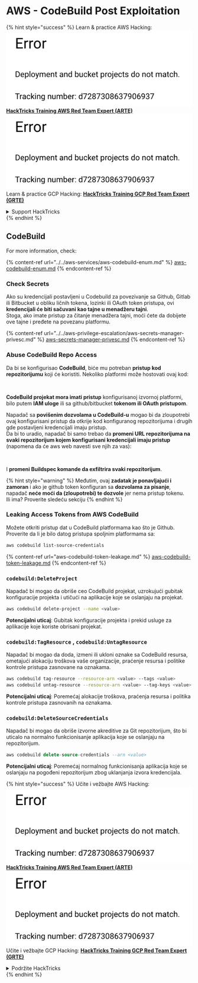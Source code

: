 # AWS - CodeBuild Post Exploitation

{% hint style="success" %}
Learn & practice AWS Hacking:<img src="../../../../.gitbook/assets/image (1) (1).png" alt="" data-size="line">[**HackTricks Training AWS Red Team Expert (ARTE)**](https://training.hacktricks.xyz/courses/arte)<img src="../../../../.gitbook/assets/image (1) (1).png" alt="" data-size="line">\
Learn & practice GCP Hacking: <img src="../../../../.gitbook/assets/image (2).png" alt="" data-size="line">[**HackTricks Training GCP Red Team Expert (GRTE)**<img src="../../../../.gitbook/assets/image (2).png" alt="" data-size="line">](https://training.hacktricks.xyz/courses/grte)

<details>

<summary>Support HackTricks</summary>

* Check the [**subscription plans**](https://github.com/sponsors/carlospolop)!
* **Join the** 💬 [**Discord group**](https://discord.gg/hRep4RUj7f) or the [**telegram group**](https://t.me/peass) or **follow** us on **Twitter** 🐦 [**@hacktricks\_live**](https://twitter.com/hacktricks\_live)**.**
* **Share hacking tricks by submitting PRs to the** [**HackTricks**](https://github.com/carlospolop/hacktricks) and [**HackTricks Cloud**](https://github.com/carlospolop/hacktricks-cloud) github repos.

</details>
{% endhint %}

## CodeBuild

For more information, check:

{% content-ref url="../../aws-services/aws-codebuild-enum.md" %}
[aws-codebuild-enum.md](../../aws-services/aws-codebuild-enum.md)
{% endcontent-ref %}

### Check Secrets

Ako su kredencijali postavljeni u Codebuild za povezivanje sa Github, Gitlab ili Bitbucket u obliku ličnih tokena, lozinki ili OAuth token pristupa, ovi **kredencijali će biti sačuvani kao tajne u menadžeru tajni**.\
Stoga, ako imate pristup za čitanje menadžera tajni, moći ćete da dobijete ove tajne i pređete na povezanu platformu.

{% content-ref url="../../aws-privilege-escalation/aws-secrets-manager-privesc.md" %}
[aws-secrets-manager-privesc.md](../../aws-privilege-escalation/aws-secrets-manager-privesc.md)
{% endcontent-ref %}

### Abuse CodeBuild Repo Access

Da bi se konfigurisao **CodeBuild**, biće mu potreban **pristup kod repozitorijumu** koji će koristiti. Nekoliko platformi može hostovati ovaj kod:

<figure><img src="../../../../.gitbook/assets/image (96).png" alt=""><figcaption></figcaption></figure>

**CodeBuild projekat mora imati pristup** konfigurisanoj izvornoj platformi, bilo putem **IAM uloge** ili sa github/bitbucket **tokenom ili OAuth pristupom**.

Napadač sa **povišenim dozvolama u CodeBuild-u** mogao bi da zloupotrebi ovaj konfigurisani pristup da otkrije kod konfiguranog repozitorijuma i drugih gde postavljeni kredencijali imaju pristup.\
Da bi to uradio, napadač bi samo trebao da **promeni URL repozitorijuma na svaki repozitorijum kojem konfigurisani kredencijali imaju pristup** (napomena da će aws web navesti sve njih za vas):

<figure><img src="../../../../.gitbook/assets/image (107).png" alt=""><figcaption></figcaption></figure>

I **promeni Buildspec komande da exfiltrira svaki repozitorijum**.

{% hint style="warning" %}
Međutim, ovaj **zadatak je ponavljajući i zamoran** i ako je github token konfiguran sa **dozvolama za pisanje**, napadač **neće moći da (zloupotrebi) te dozvole** jer nema pristup tokenu.\
Ili ima? Proverite sledeću sekciju
{% endhint %}

### Leaking Access Tokens from AWS CodeBuild

Možete otkriti pristup dat u CodeBuild platformama kao što je Github. Proverite da li je bilo datog pristupa spoljnim platformama sa:
```bash
aws codebuild list-source-credentials
```
{% content-ref url="aws-codebuild-token-leakage.md" %}
[aws-codebuild-token-leakage.md](aws-codebuild-token-leakage.md)
{% endcontent-ref %}

### `codebuild:DeleteProject`

Napadač bi mogao da obriše ceo CodeBuild projekat, uzrokujući gubitak konfiguracije projekta i utičući na aplikacije koje se oslanjaju na projekat.
```bash
aws codebuild delete-project --name <value>
```
**Potencijalni uticaj**: Gubitak konfiguracije projekta i prekid usluge za aplikacije koje koriste obrisani projekat.

### `codebuild:TagResource` , `codebuild:UntagResource`

Napadač bi mogao da doda, izmeni ili ukloni oznake sa CodeBuild resursa, ometajući alokaciju troškova vaše organizacije, praćenje resursa i politike kontrole pristupa zasnovane na oznakama.
```bash
aws codebuild tag-resource --resource-arn <value> --tags <value>
aws codebuild untag-resource --resource-arn <value> --tag-keys <value>
```
**Potencijalni uticaj**: Poremećaj alokacije troškova, praćenja resursa i politika kontrole pristupa zasnovanih na oznakama.

### `codebuild:DeleteSourceCredentials`

Napadač bi mogao da obriše izvorne akreditive za Git repozitorijum, što bi uticalo na normalno funkcionisanje aplikacija koje se oslanjaju na repozitorijum.
```sql
aws codebuild delete-source-credentials --arn <value>
```
**Potencijalni uticaj**: Poremećaj normalnog funkcionisanja aplikacija koje se oslanjaju na pogođeni repozitorijum zbog uklanjanja izvora kredencijala.

{% hint style="success" %}
Učite i vežbajte AWS Hacking:<img src="../../../../.gitbook/assets/image (1) (1).png" alt="" data-size="line">[**HackTricks Training AWS Red Team Expert (ARTE)**](https://training.hacktricks.xyz/courses/arte)<img src="../../../../.gitbook/assets/image (1) (1).png" alt="" data-size="line">\
Učite i vežbajte GCP Hacking: <img src="../../../../.gitbook/assets/image (2).png" alt="" data-size="line">[**HackTricks Training GCP Red Team Expert (GRTE)**<img src="../../../../.gitbook/assets/image (2).png" alt="" data-size="line">](https://training.hacktricks.xyz/courses/grte)

<details>

<summary>Podržite HackTricks</summary>

* Proverite [**planove pretplate**](https://github.com/sponsors/carlospolop)!
* **Pridružite se** 💬 [**Discord grupi**](https://discord.gg/hRep4RUj7f) ili [**telegram grupi**](https://t.me/peass) ili **pratite** nas na **Twitteru** 🐦 [**@hacktricks\_live**](https://twitter.com/hacktricks\_live)**.**
* **Podelite hakerske trikove slanjem PR-ova na** [**HackTricks**](https://github.com/carlospolop/hacktricks) i [**HackTricks Cloud**](https://github.com/carlospolop/hacktricks-cloud) github repozitorijume.

</details>
{% endhint %}
